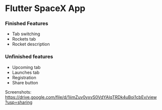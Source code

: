 # Flutter SpaceX App
### Finished Features
- Tab switching
- Rockets tab
- Rocket description

### Unfinished features
- Upcoming tab
- Launches tab
- Registration
- Share button

Screenshots: https://drive.google.com/file/d/1iimZuv0yxvS0VdYAlqTRDk4uBoi1cbEv/view?usp=sharing

